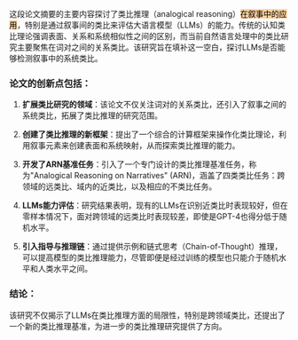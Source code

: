 这段论文摘要的主要内容探讨了类比推理（analogical reasoning）<mark style="background: #FFB86CA6;">在叙事中的应用</mark>，特别是通过叙事间的类比来评估大语言模型（LLMs）的能力。传统的认知类比理论强调表面、关系和系统相似性之间的区别，而当前自然语言处理中的类比研究主要聚焦在词对之间的关系类比。该研究旨在填补这一空白，探讨LLMs是否能够检测叙事中的系统类比。

### 论文的创新点包括：

1. **扩展类比研究的领域**：该论文不仅关注词对的关系类比，还引入了叙事之间的系统类比，拓展了类比推理的研究范围。
    
2. **创建了类比推理的新框架**：提出了一个综合的计算框架来操作化类比理论，利用叙事元素来创建表面和系统映射，从而探索类比推理的能力。
    
3. **开发了ARN基准任务**：引入了一个专门设计的类比推理基准任务，称为"Analogical Reasoning on Narratives" (ARN)，涵盖了四类类比任务：跨领域的远类比、域内的近类比，以及相应的不类比任务。
    
4. **LLMs能力评估**：研究结果表明，现有的LLMs在识别近类比时表现较好，但在零样本情况下，面对跨领域的远类比时表现较差，即使是GPT-4也得分低于随机水平。
    
5. **引入指导与推理链**：通过提供示例和链式思考（Chain-of-Thought）推理，可以提高模型的类比推理能力，尽管即便是经过训练的模型也只能介于随机水平和人类水平之间。
    

### 结论：

该研究不仅揭示了LLMs在类比推理方面的局限性，特别是跨领域类比，还提出了一个新的类比推理基准，为进一步的类比推理研究提供了方向。